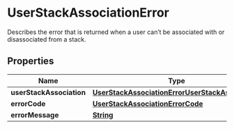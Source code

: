 

# UserStackAssociationError

Describes the error that is returned when a user can’t be associated with or disassociated from a stack. 

## Properties

| Name | Type | Description | Notes |
|------------ | ------------- | ------------- | -------------|
|**userStackAssociation** | [**UserStackAssociationErrorUserStackAssociation**](UserStackAssociationErrorUserStackAssociation.md) |  |  [optional] |
|**errorCode** | [**UserStackAssociationErrorCode**](UserStackAssociationErrorCode.md) |  |  [optional] |
|**errorMessage** | [**String**](String.md) |  |  [optional] |



